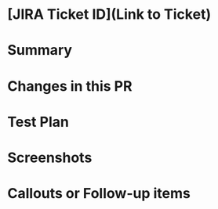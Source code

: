 # [JIRA Ticket ID](Link to Ticket)
<!-- Please provide explicit URL link to the corresponding JIRA ticket -->

# Summary
<!-- Please provide a high level overview of what changes have been made. -->

# Changes in this PR
<!-- Highlight any high level architecture changes if the summary doesn't already cover the scope. -->

# Test Plan
<!-- Talk through any unit tests added, and if this is a bug fix, please add repro steps in the event the fix needs to be verified. -->

# Screenshots
<!-- Add a before and after picture to indicate changes. -->

# Callouts or Follow-up items
<!-- Any additional info not already specified in the PR including but not limited to

1. Potential stakeholders
2. Slack threads etc.
3. Implementation details that need additional oversight
4. Callouts on future tactics
 -->
